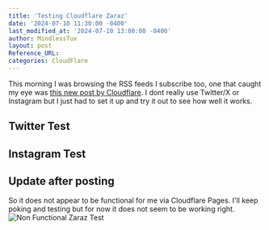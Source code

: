 ```yaml
---
title: 'Testing Cloudflare Zaraz'
date: '2024-07-10 11:30:00 -0400'
last_modified_at: '2024-07-10 13:00:00 -0400'
author: MindlessTux
layout: post
Reference_URL:
categories: CloudFlare
---
```


This morning I was browsing the RSS feeds I subscribe too, one that caught my eye was [this new post by Cloudflare](https://blog.cloudflare.com/zaraz-supports-server-side-rendering-of-embeds).
I dont really use Twitter/X or Instagram but I just had to set it up and try it out to see how well it works.

## Twitter Test
<twitter-post tweet-id="1811023824504127949"></twitter-post>

## Instagram Test
<instagram-post
  post-url="https://www.instagram.com/p/Ct_qa1ZtmiW/"
  captions="true">
</instagram-post>

## Update after posting
So it does not appear to be functional for me via Cloudflare Pages.  I'll keep poking and testing but for now it does not seem to be working right.
![Non Functional Zaraz Test](/assets/img/cloudflare-zaraz-test/2024-07-10_13-10.png)